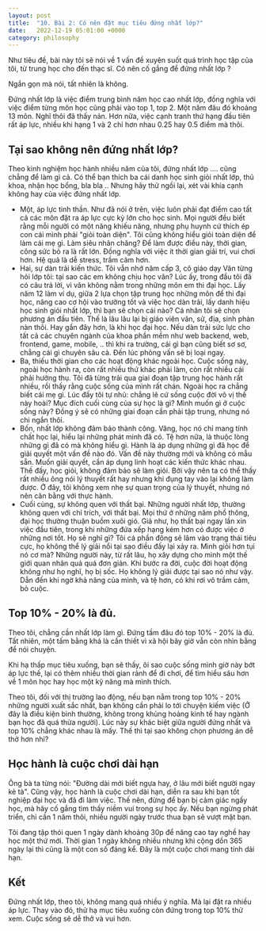 ```yaml
---
layout: post
title:  "10. Bài 2: Có nên đặt mục tiêu đứng nhất lớp?" 
date:   2022-12-19 05:01:00 +0000
category: philosophy
---
```


Như tiêu đề, bài này tôi sẽ nói về 1 vấn đề xuyên suốt quá trình học tập của tôi, từ trung học cho đến thạc sĩ. Có nên cố gắng để đứng nhất lớp ? 

Ngắn gọn mà nói, tất nhiên là không. 

Đứng nhất lớp là việc điểm trung bình năm học cao nhất lớp, đồng nghĩa với việc điểm từng môn học cũng phải vào top 1, top 2. Một năm đâu đó khoảng 13 môn. Nghĩ thôi đã thấy nản. Hơn nữa, việc cạnh tranh thứ hạng đầu tiên rất áp lực, nhiều khi hạng 1 và 2 chỉ hơn nhau 0.25 hay 0.5 điểm mà thôi. 

## Tại sao không nên đứng nhất lớp?
Theo kinh nghiệm học hành nhiều năm của tôi, đứng nhất lớp .... cũng chẳng để làm gì cả. Có thể bạn thích ba cái danh học sinh giỏi nhất lớp, thủ khoa, nhận học bổng, bla bla .. Nhưng hãy thử ngồi lại, xét vài khía cạnh không hay của việc đứng nhất lớp. 

- Một, áp lực tinh thần. Như đã nói ở trên, việc luôn phải đạt điểm cao tất cả các môn đặt ra áp lực cực kỳ lớn cho học sinh. Mọi người đều biết rằng mỗi người có một năng khiếu năng, nhưng phụ huynh cứ thích ép con cái mình phải "giỏi toàn diện". Tôi cũng không hiểu giỏi toàn diện để làm cái mẹ gì. Làm siêu nhân chăng? Để làm được điều này, thời gian, công sức bỏ ra là rất lớn. Đồng nghĩa với việc ít thời gian giải trí, vui chơi hơn. Hệ quả là dễ stress, trầm cảm hơn. 
- Hai, sự dàn trải kiến thức. Tôi vẫn nhớ năm cấp 3, cô giáo dạy Văn từng hỏi lớp tôi: tại sao các em không chịu học văn? Lúc ấy, trong đầu tôi đã có câu trả lời, vì văn không nằm trong những môn em thi đại học. Lấy năm 12 làm ví dụ, giữa 2 lựa chọn tập trung học những môn để thi đại học, nâng cao cơ hội vào trường tốt và việc học dàn trải, lấy danh hiệu học sinh giỏi nhất lớp, thì bạn sẽ chọn cái nào? Cá nhân tôi sẽ chọn phương án đầu tiên. Thế là lâu lâu lại bị giáo viên văn, sử, địa, sinh phàn nàn thôi. Hay gần đây hơn, là khi học đại học. Nếu dàn trải sức lực cho tất cả các chuyên ngành của khoa phần mềm như web backend, web, frontend, game, mobile, .. thì khi ra trường, cái gì bạn cũng biết sơ sơ, chẳng cái gì chuyên sâu cả. Đến lúc phỏng vấn sẽ bị loại ngay. 
- Ba, thiếu thời gian cho các hoạt động khác ngoài học. Cuộc sống này, ngoài học hành ra, còn rất nhiều thứ khác phải làm, còn rất nhiều cái phải hưởng thụ. Tôi đã từng trải qua giai đoạn tập trung học hành rất nhiều, rồi thấy rằng cuộc sống của mình rất chán. Ngoài học ra chẳng biết cái mẹ gì. Lúc đấy tôi tự nhủ: chẳng lẽ cứ sống cuộc đời vô vị thế này hoài? Mục đích cuối cùng của sự học là gì? Mình muốn gì ở cuộc sống này? Đồng ý sẽ có những giai đoạn cần phải tập trung, nhưng nó chi ngắn thôi. 
- Bốn, nhất lớp không đảm bảo thành công. Vâng, học nó chỉ mang tính chất học lại, hiểu lại những phát minh đã có. Tệ hơn nữa, là thuộc lòng những gì đã có mà không hiểu gì. Hành là áp dụng những gì đã học để giải quyết một vấn đề nào đó. Vấn đề này thường mới và không có mẫu sẵn. Muốn giải quyết, cần áp dụng linh hoạt các kiến thức khác nhau. Thế đấy, học giỏi, không đảm bảo sẽ làm giỏi. Bởi vậy nên ta có thể thấy rất nhiều ông nói lý thuyết rất hay nhưng khi đụng tay vào lại không làm được. Ở đây, tôi không xem nhẹ sự quan trọng của lý thuyết, nhưng nó nên cân bằng với thực hành. 
- Cuối cùng, sự không quen với thất bại. Những người nhất lớp, thường không quen với chỉ trích, với thất bại. Mọi thứ ở những năm phổ thông, đại học thường thuận buồm xuôi gió. Giả như, họ thất bại ngay lần xin việc đầu tiên, trong khi những đứa xếp hạng kém hơn có được việc ở những nơi tốt. Họ sẽ nghĩ gì? Tôi cá phần đông sẽ lâm vào trạng thái tiêu cực, họ không thể lý giải nổi tại sao điều đấy lại xảy ra. Mình giỏi hơn tụi nó cơ mà? Những người này, từ rất lâu, họ xây dựng cho mình một thế giới quan nhân quả quá đơn giản. Khi bước ra đời, cuộc đời hoạt động không như họ nghĩ, họ bị sốc. Họ không lý giải được tại sao nó như vậy. Dẫn đến khi ngờ khả năng của mình, và tệ hơn, có khi rơi vô trầm cảm, bỏ cuộc. 

## Top 10% - 20% là đủ. 

Theo tôi, chẳng cần nhất lớp làm gì. Đứng tầm đâu đó top 10% - 20% là đủ. Tất nhiên, một tấm bằng khá là cần thiết vì xã hội bây giờ vẫn còn nhìn bằng để nói chuyện. 

Khi hạ thấp mục tiêu xuống, bạn sẽ thấy, ôi sao cuộc sống mình giờ này bớt áp lực thế, lại có thêm nhiều thời gian rảnh để đi chơi, để tìm hiểu sâu hơn về 1 môn học hay học một kỹ năng mà mình thích. 

Theo tôi, đối với thị trường lao động, nếu bạn nằm trong top 10% - 20% những người xuất sắc nhất, bạn không cần phải lo tới chuyện kiếm việc (Ở đây là điều kiện bình thường, không trong khủng hoảng kinh tế hay ngành bạn học đã quá thừa người). Lúc này sự khác biệt giữa người đứng nhất và top 10% chẳng khác nhau là mấy. Thế thì tại sao không chọn phương án dễ thở hơn nhỉ? 

## Học hành là cuộc chơi dài hạn 

Ông bà ta từng nói: "Đường dài mới biết ngựa hay, ở lâu mới biết người ngay kẻ tà". Cũng vậy, học hành là cuộc chơi dài hạn, diễn ra sau khi bạn tốt nghiệp đại học và đã đi làm việc. Thế nên, đừng để bạn bị cảm giác ngấy học, mà hãy cố gắng tìm thấy niềm vui trong sự học ấy. Nếu bạn ngừng phát triển, chỉ cần 1 năm thôi, nhiều người ngày trước thua bạn sẽ vượt mặt bạn. 

Tôi đang tập thói quen 1 ngày dành khoảng 30p để nâng cao tay nghề hay học một thứ mới. Thời gian 1 ngày không nhiều nhưng khi cộng dồn 365 ngày lại thì cũng là một con số đáng kể. Đây là một cuộc chơi mang tính dài hạn. 

## Kết 

Đứng nhất lớp, theo tôi, không mang quá nhiều ý nghĩa. Mà lại đặt ra nhiều áp lực. Thay vào đó, thử hạ mục tiêu xuống còn đứng trong top 10% thử xem. Cuộc sống sẽ dễ thở và vui hơn. 



